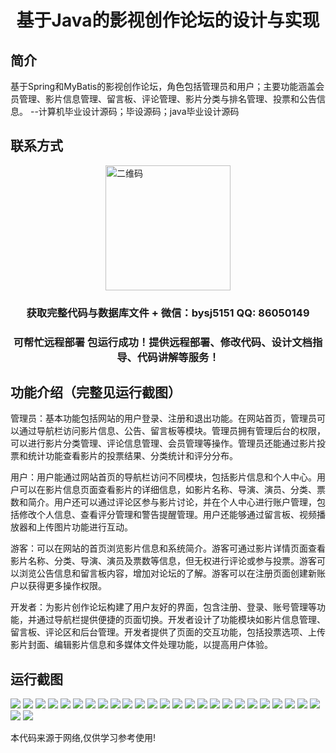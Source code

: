 <p><h1 align="center">基于Java的影视创作论坛的设计与实现</h1></p>

## 简介
基于Spring和MyBatis的影视创作论坛，角色包括管理员和用户；主要功能涵盖会员管理、影片信息管理、留言板、评论管理、影片分类与排名管理、投票和公告信息。    --计算机毕业设计源码；毕设源码；java毕业设计源码


## 联系方式
<img src="https://bs-1329754181.cos.ap-shanghai.myqcloud.com/wx.jpg" alt="二维码" style="display: block; margin: 0 auto;" width="200px">
<p><h3 align="center">获取完整代码与数据库文件 + 微信：bysj5151 QQ: 86050149</h3></p>
<p><h3 align="center">可帮忙远程部署 包运行成功！提供远程部署、修改代码、设计文档指导、代码讲解等服务！</h3></p>

## 功能介绍（完整见运行截图）
管理员：基本功能包括网站的用户登录、注册和退出功能。在网站首页，管理员可以通过导航栏访问影片信息、公告、留言板等模块。管理员拥有管理后台的权限，可以进行影片分类管理、评论信息管理、会员管理等操作。管理员还能通过影片投票和统计功能查看影片的投票结果、分类统计和评分分布。

用户：用户能通过网站首页的导航栏访问不同模块，包括影片信息和个人中心。用户可以在影片信息页面查看影片的详细信息，如影片名称、导演、演员、分类、票数和简介。用户还可以通过评论区参与影片讨论，并在个人中心进行账户管理，包括修改个人信息、查看评分管理和警告提醒管理。用户还能够通过留言板、视频播放器和上传图片功能进行互动。

游客：可以在网站的首页浏览影片信息和系统简介。游客可通过影片详情页面查看影片名称、分类、导演、演员及票数等信息，但无权进行评论或参与投票。游客可以浏览公告信息和留言板内容，增加对论坛的了解。游客可以在注册页面创建新账户以获得更多操作权限。

开发者：为影片创作论坛构建了用户友好的界面，包含注册、登录、账号管理等功能，并通过导航栏提供便捷的页面切换。开发者设计了功能模块如影片信息管理、留言板、评论区和后台管理。开发者提供了页面的交互功能，包括投票选项、上传影片封面、编辑影片信息和多媒体文件处理功能，以提高用户体验。


## 运行截图
![](https://bs-1329754181.cos.ap-shanghai.myqcloud.com/ssm/JavaFilmCreationForum/img/001.jpg)
![](https://bs-1329754181.cos.ap-shanghai.myqcloud.com/ssm/JavaFilmCreationForum/img/002.jpg)
![](https://bs-1329754181.cos.ap-shanghai.myqcloud.com/ssm/JavaFilmCreationForum/img/003.jpg)
![](https://bs-1329754181.cos.ap-shanghai.myqcloud.com/ssm/JavaFilmCreationForum/img/004.jpg)
![](https://bs-1329754181.cos.ap-shanghai.myqcloud.com/ssm/JavaFilmCreationForum/img/005.jpg)
![](https://bs-1329754181.cos.ap-shanghai.myqcloud.com/ssm/JavaFilmCreationForum/img/006.jpg)
![](https://bs-1329754181.cos.ap-shanghai.myqcloud.com/ssm/JavaFilmCreationForum/img/007.jpg)
![](https://bs-1329754181.cos.ap-shanghai.myqcloud.com/ssm/JavaFilmCreationForum/img/008.jpg)
![](https://bs-1329754181.cos.ap-shanghai.myqcloud.com/ssm/JavaFilmCreationForum/img/009.jpg)
![](https://bs-1329754181.cos.ap-shanghai.myqcloud.com/ssm/JavaFilmCreationForum/img/010.jpg)
![](https://bs-1329754181.cos.ap-shanghai.myqcloud.com/ssm/JavaFilmCreationForum/img/011.jpg)
![](https://bs-1329754181.cos.ap-shanghai.myqcloud.com/ssm/JavaFilmCreationForum/img/012.jpg)
![](https://bs-1329754181.cos.ap-shanghai.myqcloud.com/ssm/JavaFilmCreationForum/img/013.jpg)
![](https://bs-1329754181.cos.ap-shanghai.myqcloud.com/ssm/JavaFilmCreationForum/img/014.jpg)
![](https://bs-1329754181.cos.ap-shanghai.myqcloud.com/ssm/JavaFilmCreationForum/img/015.jpg)
![](https://bs-1329754181.cos.ap-shanghai.myqcloud.com/ssm/JavaFilmCreationForum/img/016.jpg)
![](https://bs-1329754181.cos.ap-shanghai.myqcloud.com/ssm/JavaFilmCreationForum/img/017.jpg)
![](https://bs-1329754181.cos.ap-shanghai.myqcloud.com/ssm/JavaFilmCreationForum/img/018.jpg)
![](https://bs-1329754181.cos.ap-shanghai.myqcloud.com/ssm/JavaFilmCreationForum/img/019.jpg)
![](https://bs-1329754181.cos.ap-shanghai.myqcloud.com/ssm/JavaFilmCreationForum/img/020.jpg)
![](https://bs-1329754181.cos.ap-shanghai.myqcloud.com/ssm/JavaFilmCreationForum/img/021.jpg)
![](https://bs-1329754181.cos.ap-shanghai.myqcloud.com/ssm/JavaFilmCreationForum/img/022.jpg)
![](https://bs-1329754181.cos.ap-shanghai.myqcloud.com/ssm/JavaFilmCreationForum/img/023.jpg)
![](https://bs-1329754181.cos.ap-shanghai.myqcloud.com/ssm/JavaFilmCreationForum/img/024.jpg)
![](https://bs-1329754181.cos.ap-shanghai.myqcloud.com/ssm/JavaFilmCreationForum/img/025.jpg)
![](https://bs-1329754181.cos.ap-shanghai.myqcloud.com/ssm/JavaFilmCreationForum/img/026.jpg)
![](https://bs-1329754181.cos.ap-shanghai.myqcloud.com/ssm/JavaFilmCreationForum/img/027.jpg)

<p>本代码来源于网络,仅供学习参考使用!</p>
